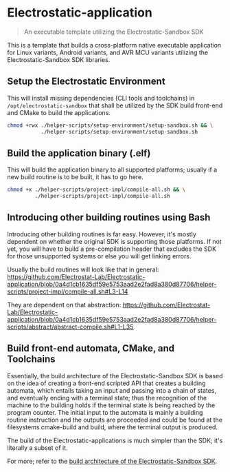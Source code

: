 # Electrostatic-application
> An executable template utilizing the Electrostatic-Sandbox SDK

This is a template that builds a cross-platform native executable application for Linux variants, Android variants, and AVR MCU variants utilizing the Electrostatic-Sandbox SDK libraries.

## Setup the Electrostatic Environment
This will install missing dependencies (CLI tools and toolchains) in `/opt/electrostatic-sandbox` that shall be utilized by the SDK build front-end and CMake to build the applications.

```bash
chmod +rwx ./helper-scripts/setup-environment/setup-sandbox.sh && \
           ./helper-scripts/setup-environment/setup-sandbox.sh
```

## Build the application binary (.elf)
This will build the application binary to all supported platforms; usually if a new build routine is to be built, it has to go here.

```bash
chmod +x ./helper-scripts/project-impl/compile-all.sh && \
         ./helper-scripts/project-impl/compile-all.sh 
```

## Introducing other building routines using Bash
Introducing other building routines is far easy. However, it's mostly dependent on whether the original SDK is supporting those platforms. If not yet, you will have to build a pre-compilation header that excludes the SDK for those unsupported systems or else you will get linking errors.

Usually the build routines will look like that in general:
https://github.com/Electrostat-Lab/Electrostatic-application/blob/0a4d1cb1635df59e5753aad2e2fad8a380d87706/helper-scripts/project-impl/compile-all.sh#L3-L14

They are dependent on that abstraction: 
https://github.com/Electrostat-Lab/Electrostatic-application/blob/0a4d1cb1635df59e5753aad2e2fad8a380d87706/helper-scripts/abstract/abstract-compile.sh#L1-L35

## Build front-end automata, CMake, and Toolchains
Essentially, the build architecture of the Electrostatic-Sandbox SDK is based on the idea of creating a front-end scripted API that creates a building automata, which entails taking an input and passing into a chain of states, and eventually ending with a terminal state; thus the recognition of the machine to the building holds if the terminal state is being reached by the program counter. The initial input to the automata is mainly a building routine instruction and the outputs are proceeded and could be found at the filesystems cmake-build and build, where the terminal output is produced.

The build of the Electrostatic-applications is much simpler than the SDK; it's literally a subset of it.

For more; refer to the [build architecture of the Electrostatic-Sandbox SDK](https://github.com/Electrostat-Lab/Electrostatic-Sandbox/blob/master/electrostatic-sandbox-framework/docs/system-build/architecture.md).
